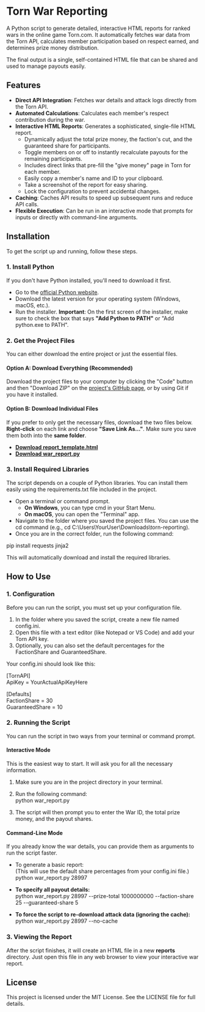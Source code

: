 # **Torn War Reporting**

A Python script to generate detailed, interactive HTML reports for ranked wars in the online game Torn.com. It automatically fetches war data from the Torn API, calculates member participation based on respect earned, and determines prize money distribution.

The final output is a single, self-contained HTML file that can be shared and used to manage payouts easily.

## **Features**

* **Direct API Integration**: Fetches war details and attack logs directly from the Torn API.  
* **Automated Calculations**: Calculates each member's respect contribution during the war.  
* **Interactive HTML Reports**: Generates a sophisticated, single-file HTML report.  
  * Dynamically adjust the total prize money, the faction's cut, and the guaranteed share for participants.  
  * Toggle members on or off to instantly recalculate payouts for the remaining participants.  
  * Includes direct links that pre-fill the "give money" page in Torn for each member.  
  * Easily copy a member's name and ID to your clipboard.  
  * Take a screenshot of the report for easy sharing.  
  * Lock the configuration to prevent accidental changes.  
* **Caching**: Caches API results to speed up subsequent runs and reduce API calls.  
* **Flexible Execution**: Can be run in an interactive mode that prompts for inputs or directly with command-line arguments.

## **Installation**

To get the script up and running, follow these steps.

### **1\. Install Python**

If you don't have Python installed, you'll need to download it first.

* Go to the [official Python website](https://www.python.org/downloads/).  
* Download the latest version for your operating system (Windows, macOS, etc.).  
* Run the installer. **Important**: On the first screen of the installer, make sure to check the box that says **"Add Python to PATH"** or "Add python.exe to PATH".

### **2\. Get the Project Files**

You can either download the entire project or just the essential files.

#### **Option A: Download Everything (Recommended)**

Download the project files to your computer by clicking the "Code" button and then "Download ZIP" on the [project's GitHub page](https://github.com/KokanP/torn-reporting), or by using Git if you have it installed.

#### **Option B: Download Individual Files**

If you prefer to only get the necessary files, download the two files below. **Right-click** on each link and choose **"Save Link As..."**. Make sure you save them both into the **same folder**.

* [**Download report\_template.html**](https://raw.githubusercontent.com/KokanP/torn-reporting/main/report_template.html)
* [**Download war\_report.py**](https://raw.githubusercontent.com/KokanP/torn-reporting/main/war_report.py)

### **3\. Install Required Libraries**

The script depends on a couple of Python libraries. You can install them easily using the requirements.txt file included in the project.

* Open a terminal or command prompt.  
  * **On Windows**, you can type cmd in your Start Menu.  
  * **On macOS**, you can open the "Terminal" app.  
* Navigate to the folder where you saved the project files. You can use the cd command (e.g., cd C:\\Users\\YourUser\\Downloads\\torn-reporting).  
* Once you are in the correct folder, run the following command:

pip install requests jinja2

This will automatically download and install the required libraries.

## **How to Use**

### **1\. Configuration**

Before you can run the script, you must set up your configuration file.

1. In the folder where you saved the script, create a new file named config.ini.  
2. Open this file with a text editor (like Notepad or VS Code) and add your Torn API key.  
3. Optionally, you can also set the default percentages for the FactionShare and GuaranteedShare.

Your config.ini should look like this:

\[TornAPI\]  
ApiKey \= YourActualApiKeyHere

\[Defaults\]  
FactionShare \= 30  
GuaranteedShare \= 10

### **2\. Running the Script**

You can run the script in two ways from your terminal or command prompt.

#### **Interactive Mode**

This is the easiest way to start. It will ask you for all the necessary information.

1. Make sure you are in the project directory in your terminal.  
2. Run the following command:  
   python war\_report.py

3. The script will then prompt you to enter the War ID, the total prize money, and the payout shares.

#### **Command-Line Mode**

If you already know the war details, you can provide them as arguments to run the script faster.

* To generate a basic report:  
  (This will use the default share percentages from your config.ini file.)  
  python war\_report.py 28997

* **To specify all payout details:**  
  python war\_report.py 28997 \--prize-total 1000000000 \--faction-share 25 \--guaranteed-share 5

* **To force the script to re-download attack data (ignoring the cache):**  
  python war\_report.py 28997 \--no-cache

### **3\. Viewing the Report**

After the script finishes, it will create an HTML file in a new **reports** directory. Just open this file in any web browser to view your interactive war report.

## **License**

This project is licensed under the MIT License. See the LICENSE file for full details.